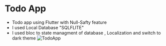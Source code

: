 # Todo App
- Todo app using Flutter with Null-Safty feature
- I used Local Database "SQLFLITE"
- I used bloc to state managment of database , Localization and switch to dark theme
![TodoApp]()







